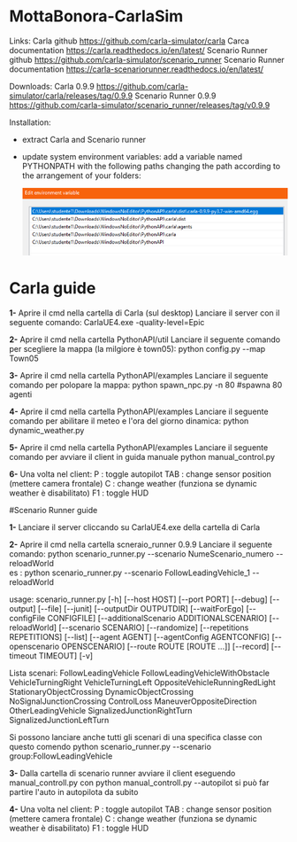 # MottaBonora-CarlaSim

Links:
Carla github                    https://github.com/carla-simulator/carla
Carca documentation             https://carla.readthedocs.io/en/latest/
Scenario Runner github          https://github.com/carla-simulator/scenario_runner
Scenario Runner documentation   https://carla-scenariorunner.readthedocs.io/en/latest/

Downloads:
Carla 0.9.9                     https://github.com/carla-simulator/carla/releases/tag/0.9.9
Scenario Runner 0.9.9           https://github.com/carla-simulator/scenario_runner/releases/tag/v0.9.9

Installation:
- extract Carla and Scenario runner 
- update system environment variables:
       add a variable named PYTHONPATH with the following paths changing the path according 
       to the arrangement of your folders: 
       
     ![PYTHONPATH](https://github.com/mottajacopo/MottaBonora-CarlaSim/blob/main/PYTHONPATH.PNG)
     
     
     
# Carla guide

**1-** Aprire il cmd nella cartella di Carla (sul desktop)
	Lanciare il server con il seguente comando:
	CarlaUE4.exe -quality-level=Epic

**2-** Aprire il cmd nella cartella PythonAPI/util
	Lanciare il seguente comando per scegliere la mappa (la milgiore è town05):
	python config.py --map Town05

**3-** Aprire il cmd nella cartella PythonAPI/examples
	Lanciare il seguente comando per polopare la mappa:
	python spawn_npc.py -n 80    #spawna 80 agenti

**4-** Aprire il cmd nella cartella PythonAPI/examples
	Lanciare il seguente comando per abilitare il meteo e l'ora del giorno dinamica:
	python dynamic_weather.py

**5-** Aprire il cmd nella cartella PythonAPI/examples
	Lanciare il seguente comando per avviare il client in guida manuale
	python manual_control.py

**6-** Una volta nel client:
	 P            : toggle autopilot
 	 TAB          : change sensor position (mettere camera frontale)
         C            : change weather (funziona se dynamic weather è disabilitato)
         F1           : toggle HUD


#Scenario Runner guide

**1-** Lanciare il server cliccando su CarlaUE4.exe della cartella di Carla

**2-** Aprire il cmd nella cartella scneraio_runner 0.9.9
	Lanciare il seguente comando:
	python scenario_runner.py --scenario NumeScenario_numero --reloadWorld	
	es : python scenario_runner.py --scenario FollowLeadingVehicle_1 --reloadWorld

usage: scenario_runner.py [-h] [--host HOST] [--port PORT] [--debug]
                          [--output] [--file] [--junit]
                          [--outputDir OUTPUTDIR] [--waitForEgo]
                          [--configFile CONFIGFILE]
                          [--additionalScenario ADDITIONALSCENARIO]
                          [--reloadWorld] [--scenario SCENARIO] [--randomize]
                          [--repetitions REPETITIONS] [--list] [--agent AGENT]
                          [--agentConfig AGENTCONFIG]
                          [--openscenario OPENSCENARIO]
                          [--route ROUTE [ROUTE ...]] [--record]
                          [--timeout TIMEOUT] [-v]
					     
Lista scenari:
		FollowLeadingVehicle
		FollowLeadingVehicleWithObstacle
		VehicleTurningRight
		VehicleTurningLeft
		OppositeVehicleRunningRedLight
		StationaryObjectCrossing
		DynamicObjectCrossing
		NoSignalJunctionCrossing
		ControlLoss
		ManeuverOppositeDirection
		OtherLeadingVehicle
		SignalizedJunctionRightTurn
		SignalizedJunctionLeftTurn
			
 Si possono lanciare anche tutti gli scenari di una specifica classe con questo comendo
 python scenario_runner.py --scenario group:FollowLeadingVehicle

**3-** Dalla cartella di scenario runner avviare il client eseguendo manual_controll.py
	con python manual_controll.py --autopilot si può far partire l'auto in autopilota da subito
	
**4-** Una volta nel client:
	P            : toggle autopilot
 	TAB          : change sensor position (mettere camera frontale)
        C            : change weather (funziona se dynamic weather è disabilitato)
        F1           : toggle HUD
